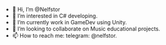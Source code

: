 - 👋 Hi, I’m @Nelfstor
- 👀 I’m interested in C# developing. 
- 🌱 I’m currently work in GameDev using Unity.
- 💞️ I’m looking to collaborate on Music educational projects.
- 📫 How to reach me: telegram: @nelfstor.

<!---
Nelfstor/Nelfstor is a ✨ special ✨ repository because its `README.md` (this file) appears on your GitHub profile.
You can click the Preview link to take a look at your changes.
--->

